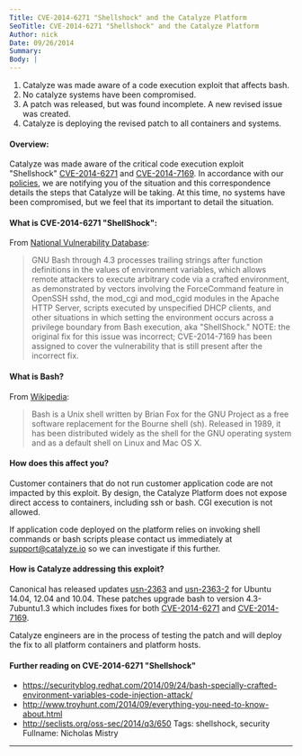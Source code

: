 ```yaml
---
Title: CVE-2014-6271 "Shellshock" and the Catalyze Platform
SeoTitle: CVE-2014-6271 "Shellshock" and the Catalyze Platform
Author: nick
Date: 09/26/2014
Summary: 
Body: |
---
```

1. Catalyze was made aware of a code execution exploit that affects bash.
2. No catalyze systems have been compromised.
3. A patch was released, but was found incomplete. A new revised issue was created.
4. Catalyze is deploying the revised patch to all containers and systems.

#### Overview:

Catalyze was made aware of the critical code execution exploit "Shellshock" [CVE-2014-6271](http://web.nvd.nist.gov/view/vuln/detail?vulnId=CVE-2014-6271) and [CVE-2014-7169](http://web.nvd.nist.gov/view/vuln/detail?vulnId=CVE-2014-7169).  In accordance with our [policies](https://catalyze.io/policy/#catalyze-breach-policy), we are notifying you of the situation and this correspondence details the steps that Catalyze will be taking.   At this time, no systems have been compromised, but we feel that its important to detail the situation.

#### What is CVE-2014-6271 "ShellShock":

From [National Vulnerability Database](http://web.nvd.nist.gov/view/vuln/detail?vulnId=CVE-2014-6271):

> GNU Bash through 4.3 processes trailing strings after function definitions in the values of environment variables, which allows remote attackers to execute arbitrary code via a crafted environment, as demonstrated by vectors involving the ForceCommand feature in OpenSSH sshd, the mod_cgi and mod_cgid modules in the Apache HTTP Server, scripts executed by unspecified DHCP clients, and other situations in which setting the environment occurs across a privilege boundary from Bash execution, aka "ShellShock." NOTE: the original fix for this issue was incorrect; CVE-2014-7169 has been assigned to cover the vulnerability that is still present after the incorrect fix.

#### What is Bash?

From [Wikipedia](http://en.wikipedia.org/wiki/Bash_\(Unix_shell\)):

> Bash is a Unix shell written by Brian Fox for the GNU Project as a free software replacement for the Bourne shell (sh). Released in 1989, it has been distributed widely as the shell for the GNU operating system and as a default shell on Linux and Mac OS X.

#### How does this affect you?

Customer containers that do not run customer application code are not impacted by this exploit.  By design, the Catalyze Platform does not expose direct access to containers, including ssh or bash.  CGI execution is not allowed.

If application code deployed on the platform relies on invoking shell commands or bash scripts please contact us immediately at [support@catalyze.io](mailto:support@catalyze.io) so we can investigate if this further.

#### How is Catalyze addressing this exploit?

Canonical has released updates [usn-2363](http://www.ubuntu.com/usn/usn-2351-1/) and [usn-2363-2](http://www.ubuntu.com/usn/usn-2363-2/) for Ubuntu 14.04, 12.04 and 10.04.   These patches upgrade bash to version 4.3-7ubuntu1.3 which includes fixes for both [CVE-2014-6271](http://web.nvd.nist.gov/view/vuln/detail?vulnId=CVE-2014-6271) and [CVE-2014-7169](http://web.nvd.nist.gov/view/vuln/detail?vulnId=CVE-2014-7169).

Catalyze engineers are in the process of testing the patch and will deploy the fix to all platform containers and platform hosts.

#### Further reading on CVE-2014-6271 "Shellshock"

- https://securityblog.redhat.com/2014/09/24/bash-specially-crafted-environment-variables-code-injection-attack/
- http://www.troyhunt.com/2014/09/everything-you-need-to-know-about.html
- http://seclists.org/oss-sec/2014/q3/650
Tags: shellshock, security
Fullname: Nicholas Mistry
---
